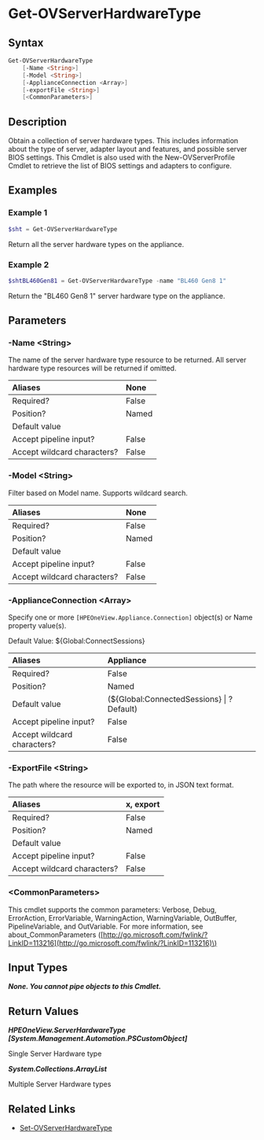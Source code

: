 ﻿---
description: Retrieve Server Hardware Type resource(s).
---

# Get-OVServerHardwareType

## Syntax

```powershell
Get-OVServerHardwareType
    [-Name <String>]
    [-Model <String>]
    [-ApplianceConnection <Array>]
    [-exportFile <String>]
    [<CommonParameters>]
```

## Description

Obtain a collection of server hardware types.  This includes information about the type of server, adapter layout and features, and possible server BIOS settings.  This Cmdlet is also used with the New-OVServerProfile Cmdlet to retrieve the list of BIOS settings and adapters to configure.

## Examples

###  Example 1 

```powershell
$sht = Get-OVServerHardwareType
```

Return all the server hardware types on the appliance.

###  Example 2 

```powershell
$shtBL460Gen81 = Get-OVServerHardwareType -name "BL460 Gen8 1"
```

Return the "BL460 Gen8 1" server hardware type on the appliance.

## Parameters

### -Name &lt;String&gt;

The name of the server hardware type resource to be returned.  All server hardware type resources will be returned if omitted.

| Aliases | None |
| :--- | :--- |
| Required? | False |
| Position? | Named |
| Default value |  |
| Accept pipeline input? | False |
| Accept wildcard characters? | False |

### -Model &lt;String&gt;

Filter based on Model name.  Supports wildcard search.

| Aliases | None |
| :--- | :--- |
| Required? | False |
| Position? | Named |
| Default value |  |
| Accept pipeline input? | False |
| Accept wildcard characters? | False |

### -ApplianceConnection &lt;Array&gt;

Specify one or more `[HPEOneView.Appliance.Connection]` object(s) or Name property value(s).

Default Value: ${Global:ConnectSessions}

| Aliases | Appliance |
| :--- | :--- |
| Required? | False |
| Position? | Named |
| Default value | (${Global:ConnectedSessions} &vert; ? Default) |
| Accept pipeline input? | False |
| Accept wildcard characters? | False |

### -ExportFile &lt;String&gt;

The path where the resource will be exported to, in JSON text format.

| Aliases | x, export |
| :--- | :--- |
| Required? | False |
| Position? | Named |
| Default value |  |
| Accept pipeline input? | False |
| Accept wildcard characters? | False |

### &lt;CommonParameters&gt;

This cmdlet supports the common parameters: Verbose, Debug, ErrorAction, ErrorVariable, WarningAction, WarningVariable, OutBuffer, PipelineVariable, and OutVariable. For more information, see about\_CommonParameters \([http://go.microsoft.com/fwlink/?LinkID=113216](http://go.microsoft.com/fwlink/?LinkID=113216)\)

## Input Types

_**None.  You cannot pipe objects to this Cmdlet.**_

## Return Values

_**HPEOneView.ServerHardwareType [System.Management.Automation.PSCustomObject]**_

Single Server Hardware type

_**System.Collections.ArrayList**_

Multiple Server Hardware types

## Related Links

* [Set-OVServerHardwareType](set-ovserverhardwaretype.md)
